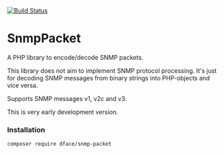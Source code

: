 [![Build Status](https://travis-ci.org/3DFace/snmp-packet.svg?branch=master)](https://travis-ci.org/3DFace/snmp-packet)

# SnmpPacket

A PHP library to encode/decode SNMP packets.

This library does not aim to implement SNMP protocol processing.
It's just for decoding SNMP messages from binary strings into PHP-objects and vice versa. 

Supports SNMP messages v1, v2c and v3.

This is very early development version.

### Installation

`composer require dface/snmp-packet`
